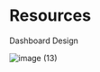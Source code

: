 # Resources 

Dashboard Design

![image (13)](https://github.com/user-attachments/assets/b47943e4-6a47-4c97-bbae-dd48556a15c8)

